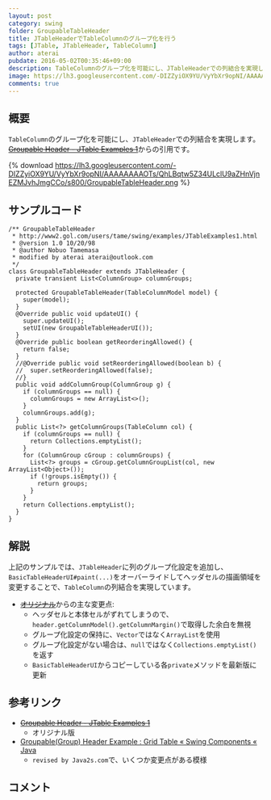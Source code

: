 ```yaml
---
layout: post
category: swing
folder: GroupableTableHeader
title: JTableHeaderでTableColumnのグループ化を行う
tags: [JTable, JTableHeader, TableColumn]
author: aterai
pubdate: 2016-05-02T00:35:46+09:00
description: TableColumnのグループ化を可能にし、JTableHeaderでの列結合を実現します。
image: https://lh3.googleusercontent.com/-DIZZyiOX9YU/VyYbXr9opNI/AAAAAAAAOTs/QhLBqtw5Z34ULclU9aZHnVjnEZMJvhJmgCCo/s800/GroupableTableHeader.png
comments: true
---
```

## 概要
`TableColumn`のグループ化を可能にし、`JTableHeader`での列結合を実現します。~~[Groupable Header - JTable Examples 1](http://www2.gol.com/users/tame/swing/examples/JTableExamples1.html)~~からの引用です。

{% download https://lh3.googleusercontent.com/-DIZZyiOX9YU/VyYbXr9opNI/AAAAAAAAOTs/QhLBqtw5Z34ULclU9aZHnVjnEZMJvhJmgCCo/s800/GroupableTableHeader.png %}

## サンプルコード
<pre class="prettyprint"><code>/** GroupableTableHeader
 * http://www2.gol.com/users/tame/swing/examples/JTableExamples1.html
 * @version 1.0 10/20/98
 * @author Nobuo Tamemasa
 * modified by aterai aterai@outlook.com
 */
class GroupableTableHeader extends JTableHeader {
  private transient List&lt;ColumnGroup&gt; columnGroups;

  protected GroupableTableHeader(TableColumnModel model) {
    super(model);
  }
  @Override public void updateUI() {
    super.updateUI();
    setUI(new GroupableTableHeaderUI());
  }
  @Override public boolean getReorderingAllowed() {
    return false;
  }
  //@Override public void setReorderingAllowed(boolean b) {
  //  super.setReorderingAllowed(false);
  //}
  public void addColumnGroup(ColumnGroup g) {
    if (columnGroups == null) {
      columnGroups = new ArrayList&lt;&gt;();
    }
    columnGroups.add(g);
  }
  public List&lt;?&gt; getColumnGroups(TableColumn col) {
    if (columnGroups == null) {
      return Collections.emptyList();
    }
    for (ColumnGroup cGroup : columnGroups) {
      List&lt;?&gt; groups = cGroup.getColumnGroupList(col, new ArrayList&lt;Object&gt;());
      if (!groups.isEmpty()) {
        return groups;
      }
    }
    return Collections.emptyList();
  }
}
</code></pre>

## 解説
上記のサンプルでは、`JTableHeader`に列のグループ化設定を追加し、`BasicTableHeaderUI#paint(...)`をオーバーライドしてヘッダセルの描画領域を変更することで、`TableColumn`の列結合を実現しています。

- ~~[オリジナル](http://www2.gol.com/users/tame/swing/examples/JTableExamples1.html)~~からの主な変更点:
    - ヘッダセルと本体セルがずれてしまうので、`header.getColumnModel().getColumnMargin()`で取得した余白を無視
    - グループ化設定の保持に、`Vector`ではなく`ArrayList`を使用
    - グループ化設定がない場合は、`null`ではなく`Collections.emptyList()`を返す
    - `BasicTableHeaderUI`からコピーしている各`private`メソッドを最新版に更新

<!-- dummy comment line for breaking list -->

## 参考リンク
- ~~[Groupable Header - JTable Examples 1](http://www2.gol.com/users/tame/swing/examples/JTableExamples1.html)~~
    - オリジナル版
- [Groupable(Group) Header Example : Grid Table « Swing Components « Java](http://www.java2s.com/Code/Java/Swing-Components/GroupableGroupHeaderExample.htm)
    - `revised by Java2s.com`で、いくつか変更点がある模様

<!-- dummy comment line for breaking list -->

## コメント
